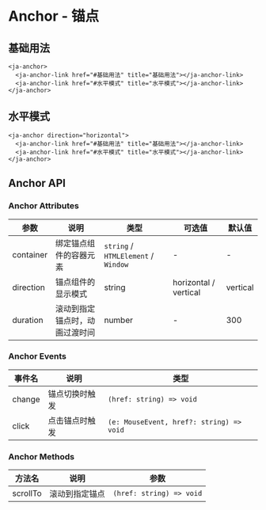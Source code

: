 <script setup lang="ts">
  import { JaAnchor, JaAnchorLink } from '@janus-ui/components'
</script>

# Anchor - 锚点

## 基础用法

  <ja-anchor container="#VPContent">
    <ja-anchor-link href="#基础用法" title="基础用法"></ja-anchor-link>
    <ja-anchor-link href="#水平模式" title="水平模式"></ja-anchor-link>
  </ja-anchor>

  ```
  <ja-anchor>
    <ja-anchor-link href="#基础用法" title="基础用法"></ja-anchor-link>
    <ja-anchor-link href="#水平模式" title="水平模式"></ja-anchor-link>
  </ja-anchor>
  ```

  ## 水平模式

  <ja-anchor container="#VPContent" direction="horizontal">
    <ja-anchor-link href="#基础用法" title="基础用法"></ja-anchor-link>
    <ja-anchor-link href="#水平模式" title="水平模式"></ja-anchor-link>
  </ja-anchor>

  ```
  <ja-anchor direction="horizontal">
    <ja-anchor-link href="#基础用法" title="基础用法"></ja-anchor-link>
    <ja-anchor-link href="#水平模式" title="水平模式"></ja-anchor-link>
  </ja-anchor>
  ```

## Anchor API​
### Anchor Attributes

| 参数 | 说明 | 类型 | 可选值 | 默认值 |
| --- | --- | --- | --- | --- |
| container | 绑定锚点组件的容器元素 | `string` / `HTMLElement` / `Window ` | - | - |
| direction | 锚点组件的显示模式 | string | horizontal / vertical | vertical |
| duration  | 滚动到指定锚点时，动画过渡时间 | number | - | 300 |

### Anchor Events
| 事件名 | 说明 | 类型 |
| --- | --- | --- |
| change | 锚点切换时触发 | `(href: string) => void` |
| click | 点击锚点时触发 | `(e: MouseEvent, href?: string) => void` |
  
### Anchor Methods
| 方法名 | 说明 | 参数 |
| --- | --- | --- |
| scrollTo | 滚动到指定锚点 | `(href: string) => void` |
